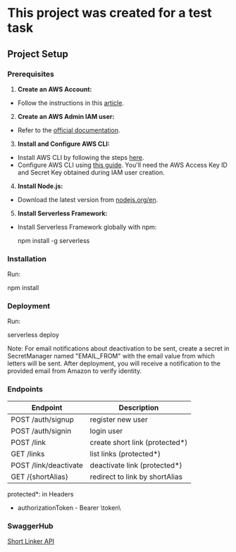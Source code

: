 # This project was created for a test task

## Project Setup

### Prerequisites

1. **Create an AWS Account:**
  - Follow the instructions in this [article](https://repost.aws/knowledge-center/create-and-activate-aws-account).

2. **Create an AWS Admin IAM user:**
  - Refer to the [official documentation](https://docs.aws.amazon.com/IAM/latest/UserGuide/getting-set-up.html#create-an-admin).

3. **Install and Configure AWS CLI:**
  - Install AWS CLI by following the steps [here](https://docs.aws.amazon.com/cli/latest/userguide/getting-started-install.html).
  - Configure AWS CLI using [this guide](https://docs.aws.amazon.com/cli/latest/userguide/cli-chap-configure.html#cli-configure-quickstart-config). You'll need the AWS Access Key ID and Secret Key obtained during IAM user creation.

4. **Install Node.js:**
  - Download the latest version from [nodejs.org/en](https://nodejs.org/en).

5. **Install Serverless Framework:**
  - Install Serverless Framework globally with npm:

   
    npm install -g serverless
   

### Installation

Run:


npm install

### Deployment

Run:

serverless deploy


Note: For email notifications about deactivation to be sent, 
create a secret in SecretManager named "EMAIL_FROM" with the 
email value from which letters will be sent. After deployment, 
you will receive a notification to the provided email from 
Amazon to verify identity.

### Endpoints

| Endpoint              | Description                     |
| --------------------- | ------------------------------- |
| POST /auth/signup     | register new user               |
| POST /auth/signin     | login user                      |
| POST /link            | create short link (protected\*) |
| GET /links            | list links (protected\*)        |
| POST /link/deactivate | deactivate link (protected\*)   |
| GET /{shortAlias}     | redirect to link by shortAlias  |

protected\*: in Headers

- authorizationToken - Bearer \\token\\

### SwaggerHub

[Short Linker API](https://app.swaggerhub.com/apis-docs/PashokSy/shot-linker-api/1.0.0#/)

